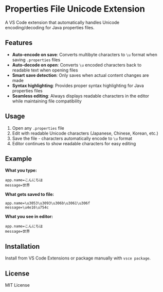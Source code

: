 # Properties File Unicode Extension

A VS Code extension that automatically handles Unicode encoding/decoding for Java properties files.

## Features

- **Auto-encode on save**: Converts multibyte characters to `\u` format when saving `.properties` files
- **Auto-decode on open**: Converts `\u` encoded characters back to readable text when opening files
- **Smart save detection**: Only saves when actual content changes are made
- **Syntax highlighting**: Provides proper syntax highlighting for Java properties files
- **Seamless editing**: Always displays readable characters in the editor while maintaining file compatibility

## Usage

1. Open any `.properties` file
2. Edit with readable Unicode characters (Japanese, Chinese, Korean, etc.)
3. Save the file - characters automatically encode to `\u` format
4. Editor continues to show readable characters for easy editing

## Example

**What you type:**
```properties
app.name=こんにちは
message=世界
```

**What gets saved to file:**
```properties
app.name=\u3053\u3093\u306b\u3061\u306f
message=\u4e16\u754c
```

**What you see in editor:**
```properties
app.name=こんにちは
message=世界
```

## Installation

Install from VS Code Extensions or package manually with `vsce package`.

## License

MIT License